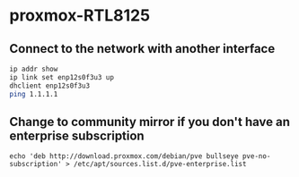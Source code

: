 # proxmox-RTL8125

## Connect to the network with another interface
```bash
ip addr show
ip link set enp12s0f3u3 up
dhclient enp12s0f3u3
ping 1.1.1.1
```
## Change to community mirror if you don't have an enterprise subscription
```
echo 'deb http://download.proxmox.com/debian/pve bullseye pve-no-subscription' > /etc/apt/sources.list.d/pve-enterprise.list
```
